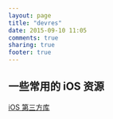 ```yaml
---
layout: page
title: "devres"
date: 2015-09-10 11:05
comments: true
sharing: true
footer: true
---
```


## 一些常用的 iOS 资源

[iOS 第三方库]({{site_url}}/devres/ios-3rd-libs.html)

<!-- [iOS 博客资源]({{site_url}}/works/ios-ui-libs.html) -->